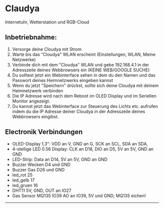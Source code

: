 # Claudya
Internetuhr, Wetterstation und RGB-Cloud

## Inbetriebnahme:

  1. Versorge deine Cloudya mit Strom
  2. Warte bis das "Cloudya" WLAN erscheint (Einstellungen, WLAN, Meine Netzwerke)
  3. Verbinde dich mit dem "Cloudya" WLAN und gebe 192.168.4.1 in der Adresszeile deines Webbrowsers ein (KEINE WEB/GOOGLE SUCHE)
  4. Du solltest jetzt ein Webinterface sehen in dem du den Namen und das Passwort deines Heimnetzwerks eingeben kannst
  5. Wenn du jetzt "Speichern" drückst, sollte sich deine Cloudya mit deinem Heimnetzwerk verbinden
  6. Die IP Adresse wird nach dem Reboot im OLED Display und im Seriellen Monitor angezeigt.
  7. Du kannst jetzt das Webinterface zur Steuerung des Lichts etc. aufrufen indem du die IP Adresse deiner Cloudya in der Adresszeile deines Webbrowsers eingibst.


## Electronik Verbindungen
+ OLED-Display 1,3": VDD an V, GND an G, SCK an SCL, SDA an SDA,
+ 4-stellige LED 0.56 Display: CLK an D18, DIO an D5, 5V an 5V, GND an GND
+ LED-Strip: Data an D14, 5V an 5V, GND an GND
+ Buzzer Wecken  D4 und GND
+ Buzzer Gas D26 und GND
+ led_rot 25
+ led_gelb 17
+ led_gruen 16
+ DHT11  5V, GND, OUT an IO27
+ Gas Sensor MQ135 IO39 AO an IO39, 5V und GND; MQ135 eichen!

---
